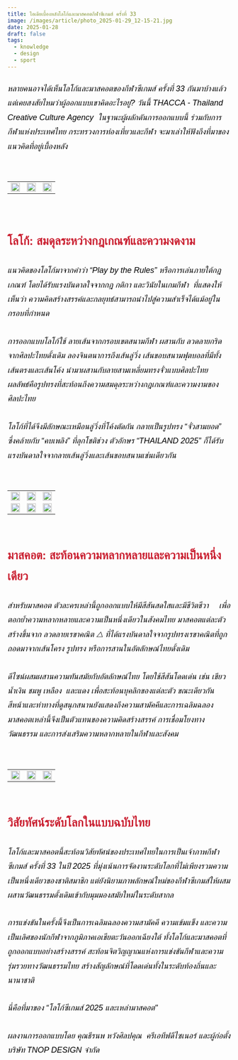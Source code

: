 ```yaml
---
title: ไอเดียเบื้องหลังโลโก้และมาสคอตกีฬาซีเกมส์ ครั้งที่ 33
image: /images/article/photo_2025-01-29_12-15-21.jpg
date: 2025-01-28
draft: false
tags:
  - knowledge
  - design
  - sport
---
```

<style>

body {

color: black;

}

h3 {

color: #ca2031;

font-family: "IBM Plex Sans Thai", sans-serif;

font-weight: bold;

font-size: 26px;

line-height: 1.8;

}

h4 {

color: black;

font-family: "sarabun", sans-serif;

font-weight: bold;

font-size: 18px;

line-height: 1.8;

}

h5 {

color: black;

font-family: "sarabun", sans-serif;

font-weight: lighter;

font-size: 18px;

line-height: 1.8;

}

</style>

##### หลายคนอาจได้เห็นโลโก้และมาสคอตของกีฬาซีเกมส์ ครั้งที่ 33 กันมาบ้างแล้ว  แต่เคยสงสัยไหมว่าผู้ออกแบบเขาคิดอะไรอยู่? วันนี้ THACCA - Thailand Creative Culture Agency  ในฐานะผู้ผลักดันการออกแบบนี้ ร่วมกับการกีฬาแห่งประเทศไทย กระทรวงการท่องเที่ยวและกีฬา จะมาเล่าให้ฟังถึงที่มาของแนวคิดที่อยู่เบื้องหลัง

<p><br></p>
<table style="width: 100%; border-collapse: collapse; border: 0px solid rgb(255, 255, 255);">
    <tbody>
        <tr>
            <td style="width: 33.3333%; border: 0px solid rgb(255, 255, 255);"><img src="/images/photo_2025-01-29_12-15-12.jpg" style="width: 100%;object-fit;"><br></td>
            <td style="width: 33.3333%; border: 0px solid rgb(255, 255, 255);"><img src="/images/photo_2025-01-29_12-15-21.jpg" style="width: 100%;object-fit;"><br></td>
            <td style="width: 33.3333%; border: 0px solid rgb(255, 255, 255);"><img src="/images/photo_2025-01-29_12-15-39.jpg" style="width: 100%;object-fit;"><br></td>
        </tr>
        </tr>
    </tbody>
</table>

<p><br></p>

![]()

### โลโก้: สมดุลระหว่างกฎเกณฑ์และความงดงาม

##### แนวคิดของโลโก้มาจากคำว่า “Play by the Rules” หรือการเล่นภายใต้กฎเกณฑ์ โดยได้รับแรงบันดาลใจจากกฎ กติกา และวินัยในเกมกีฬา  ที่แสดงให้เห็นว่า ความคิดสร้างสรรค์และกลยุทธ์สามารถนำไปสู่ความสำเร็จได้แม้อยู่ในกรอบที่กำหนด

##### การออกแบบโลโก้ใช้ ลายเส้นจากกรอบเขตสนามกีฬา ผสานกับ ลวดลายกริด จากศิลปะไทยดั้งเดิม ลองจินตนาการถึงเส้นลู่วิ่ง เส้นขอบสนามฟุตบอลที่มีทั้งเส้นตรงและเส้นโค้ง นำมาผสานกับลายสามเหลี่ยมทรงจั่วแบบศิลปะไทย ผลลัพธ์คือรูปทรงที่สะท้อนถึงความสมดุลระหว่างกฎเกณฑ์และความงามของศิลปะไทย

##### โลโก้ที่ได้จึงมีลักษณะเหมือนลู่วิ่งที่โค้งตัดกัน กลายเป็นรูปทรง “จั่วสามยอด” ซึ่งคล้ายกับ “คบเพลิง” ที่ลุกโชติช่วง ตัวอักษร “THAILAND 2025” ก็ได้รับแรงบันดาลใจจากลายเส้นลู่วิ่งและเส้นขอบสนามเช่นเดียวกัน

<p><br></p>
<table style="width: 100%; border-collapse: collapse; border: 0px solid rgb(255, 255, 255);">
    <tbody>
        <tr>
            <td style="width: 33.3333%; border: 0px solid rgb(255, 255, 255);"><img src="/images/photo_2025-01-29_12-15-59.jpg" style="width: 100%;object-fit;"><br></td>
            <td style="width: 33.3333%; border: 0px solid rgb(255, 255, 255);"><img src="/images/photo_2025-01-29_12-16-15.jpg" style="width: 100%;object-fit;"><br></td>
            <td style="width: 33.3333%; border: 0px solid rgb(255, 255, 255);"><img src="/images/photo_2025-01-29_12-15-34.jpg" style="width: 100%;object-fit;"><br></td>
        </tr>

 <tr>
            <td style="width: 33.3333%; border: 0px solid rgb(255, 255, 255);"><img src="/images/photo_2025-01-29_12-16-04.jpg" style="width: 100%;object-fit;"><br></td>
            <td style="width: 33.3333%; border: 0px solid rgb(255, 255, 255);"><img src="/images/photo_2025-01-29_12-16-12.jpg" style="width: 100%;object-fit;"><br></td>
            <td style="width: 33.3333%; border: 0px solid rgb(255, 255, 255);"><img src="/images/photo_2025-01-29_12-15-49.jpg" style="width: 100%;object-fit;"><br></td>
        </tr>
        </tr>
    </tbody>
</table>

<p><br></p>

### มาสคอต: สะท้อนความหลากหลายและความเป็นหนึ่งเดียว

##### สำหรับมาสคอต ตัวละครเหล่านี้ถูกออกแบบให้มีสีสันสดใสและมีชีวิตชีวา 🌟 เพื่อตอกย้ำความหลากหลายและความเป็นหนึ่งเดียวในสังคมไทย มาสคอตแต่ละตัวสร้างขึ้นจาก ลวดลายเรขาคณิต △ ที่ได้แรงบันดาลใจจากรูปทรงเรขาคณิตที่ถูกถอดมาจากเส้นโครง รูปทรง หรือการสานในอัตลักษณ์ไทยดั้งเดิม

##### ดีไซน์ผสมผสานความทันสมัยกับอัตลักษณ์ไทย โดยใช้สีสันโดดเด่น เช่น เขียว น้ำเงิน ชมพู เหลือง  และแดง เพื่อสะท้อนบุคลิกของแต่ละตัว ขณะเดียวกัน สีหน้าและท่าทางที่ดูสนุกสนานยังแสดงถึงความสามัคคีและการเฉลิมฉลอง 🎉 มาสคอตเหล่านี้จึงเป็นตัวแทนของความคิดสร้างสรรค์ การเชื่อมโยงทางวัฒนธรรม และการส่งเสริมความหลากหลายในกีฬาและสังคม

<p><br></p>
<table style="width: 100%; border-collapse: collapse; border: 0px solid rgb(255, 255, 255);">
    <tbody>
        <tr>
            <td style="width: 33.3333%; border: 0px solid rgb(255, 255, 255);"><img src="/images/photo_2025-01-29_12-15-27.jpg" style="width: 100%;object-fit;"><br></td>
            <td style="width: 33.3333%; border: 0px solid rgb(255, 255, 255);"><img src="/images/tnop_seagames_images-06.jpeg" style="width: 100%;object-fit;"><br></td>
            <td style="width: 33.3333%; border: 0px solid rgb(255, 255, 255);"><img src="/images/photo_2025-01-29_12-16-17.jpg" style="width: 100%;object-fit;"><br></td>
        </tr>
        </tr>
    </tbody>
</table>

<p><br></p>

### วิสัยทัศน์ระดับโลกในแบบฉบับไทย

##### โลโก้และมาสคอตนี้สะท้อนวิสัยทัศน์ของประเทศไทยในการเป็นเจ้าภาพกีฬาซีเกมส์ ครั้งที่ 33 ในปี 2025 ที่มุ่งเน้นการจัดงานระดับโลกที่ไม่เพียงรวมความเป็นหนึ่งเดียวของชาติสมาชิก แต่ยังนิยามภาพลักษณ์ใหม่ของกีฬาซีเกมส์ให้ผสมผสานวัฒนธรรมดั้งเดิมเข้ากับมุมมองสมัยใหม่ในระดับสากล 

##### การแข่งขันในครั้งนี้จึงเป็นการเฉลิมฉลองความสามัคคี ความเข้มแข็ง และความเป็นเลิศของนักกีฬาจากภูมิภาคเอเชียตะวันออกเฉียงใต้ ทั้งโลโก้และมาสคอตที่ถูกออกแบบอย่างสร้างสรรค์ สะท้อนจิตวิญญาณแห่งการแข่งขันกีฬาและความรุ่มรวยทางวัฒนธรรมไทย สร้างสัญลักษณ์ที่โดดเด่นทั้งในระดับท้องถิ่นและนานาชาติ 

##### นี่คือที่มาของ “โลโก้ซีเกมส์ 2025 และเหล่ามาสคอต"

##### ผลงานการออกแบบโดย คุณธีรนพ หวังศิลปคุณ  ครีเอทีฟดีไซเนอร์ และผู้ก่อตั้ง บริษัท TNOP DESIGN จำกัด
